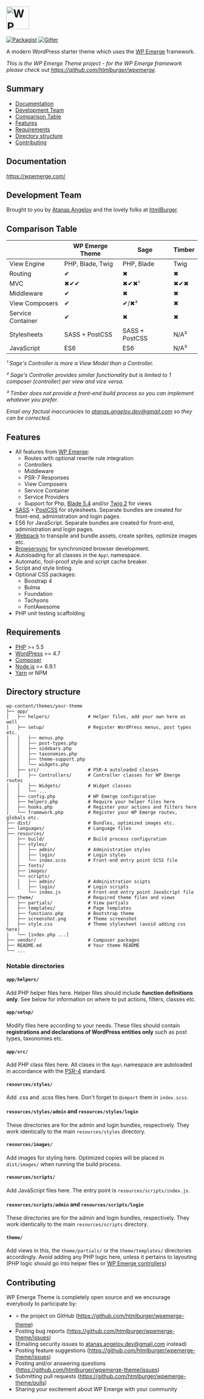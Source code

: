 # <a href="http://wpemerge.com"><img src="https://raw.githubusercontent.com/htmlburger/wpemerge-theme/master/docs/assets/logo-bar.png" height="60" alt="WP Emerge Theme Logo" aria-label='WPEmerge.com' /></a>

[![Packagist](https://img.shields.io/packagist/vpre/htmlburger/wpemerge-theme.svg?style=flat-square&colorB=0366d6)](https://packagist.org/packages/htmlburger/wpemerge-theme) [![Gitter](https://img.shields.io/gitter/room/nwjs/nw.js.svg?style=flat-square&colorB=7d07d1)](https://gitter.im/wpemerge/Lobby)


A modern WordPress starter theme which uses the [WP Emerge](https://github.com/htmlburger/wpemerge) framework.

_This is the WP Emerge Theme project - for the WP Emerge framework please check out https://github.com/htmlburger/wpemerge._

## Summary

- [Documentation](#documentation)
- [Development Team](#development-team)
- [Comparison Table](#comparison-table)
- [Features](#features)
- [Requirements](#requirements)
- [Directory structure](#directory-structure)
- [Contributing](#contributing)

## Documentation

https://wpemerge.com/

## Development Team

Brought to you by [Atanas Angelov](https://github.com/atanas-angelov-dev) and the lovely folks at [htmlBurger](http://htmlburger.com).

## Comparison Table

|                   | WP Emerge Theme  | Sage       | Timber |
|-------------------|----------------- |-------     |--------|
| View Engine       | PHP, Blade, Twig | PHP, Blade | Twig   |
| Routing           | ✔                | ✖          | ✖      |
| MVC               | ✖✔✔              | ✖✔✖¹      | ✖✔✖    |
| Middleware        | ✔                | ✖         | ✖      |
| View Composers    | ✔                | ✔/✖²         | ✖      |
| Service Container | ✔                | ✖         | ✖      |
| Stylesheets       | SASS + PostCSS   | SASS + PostCSS | N/A³   |
| JavaScript        | ES6              | ES6       | N/A³   |

_¹ Sage's Controller is more a View Model than a Controller._

_² Sage's Controller provides similar functionality but is limited to 1 composer (controller) per view and vice versa._

_³ Timber does not provide a front-end build process so you can implement whatever you prefer._

_Email any factual inaccuracies to [atanas.angelov.dev@gmail.com](mailto:atanas.angelov.dev@gmail.com) so they can be corrected._ 

## Features
- All features from [WP Emerge](https://docs.wpemerge.com/):
  - Routes with optional rewrite rule integration
  - Controllers
  - Middleware
  - PSR-7 Responses
  - View Composers
  - Service Container
  - Service Providers
  - Support for Php, [Blade 5.4](https://laravel.com/docs/5.4/blade) and/or [Twig 2](https://twig.symfony.com/doc/2.x/api.html) for views
- [SASS](https://sass-lang.com/) + [PostCSS](https://github.com/postcss/postcss) for stylesheets. Separate bundles are created for front-end, administration and login pages.
- ES6 for JavaScript. Separate bundles are created for front-end, administration and login pages.
- [Webpack](https://webpack.js.org/) to transpile and bundle assets, create sprites, optimize images etc.
- [Browsersync](https://www.browsersync.io/) for synchronized browser development.
- Autoloading for all classes in the `App\` namespace.
- Automatic, fool-proof style and script cache breaker.
- Script and style linting.
- Optional CSS packages:
    - Boostrap 4
    - Bulma
    - Foundation
    - Tachyons
    - FontAwesome
- PHP unit testing scaffolding

## Requirements

- [PHP](http://php.net/) >= 5.5
- [WordPress](https://wordpress.org/) >= 4.7
- [Composer](https://getcomposer.org/)
- [Node.js](https://nodejs.org/en/) >= 6.9.1
- [Yarn](https://yarnpkg.com/en/) or NPM

## Directory structure

```
wp-content/themes/your-theme
├── app/
│   ├── helpers/              # Helper files, add your own here as well
│   ├── setup/                # Register WordPress menus, post types etc.
│   │   ├── menus.php
│   │   ├── post-types.php
│   │   ├── sidebars.php
│   │   ├── taxonomies.php
│   │   ├── theme-support.php
│   │   └── widgets.php
│   ├── src/                  # PSR-4 autoloaded classes
│   │   ├── Controllers/      # Controller classes for WP Emerge routes
│   │   ├── Widgets/          # Widget classes
│   │   └── ...
│   ├── config.php            # WP Emerge configuration
│   ├── helpers.php           # Require your helper files here
│   ├── hooks.php             # Register your actions and filters here
│   └── framework.php         # Register your WP Emerge routes, globals etc.
├── dist/                     # Bundles, optimized images etc.
├── languages/                # Language files
├── resources/
│   ├── build/                # Build process configuration
│   ├── styles/
│   │   ├── admin/            # Administration styles
│   │   ├── login/            # Login styles
│   │   └── index.scss        # Front-end entry point SCSS file
│   ├── fonts/
│   ├── images/
│   └── scripts/
│   │   ├── admin/            # Administration scipts
│   │   ├── login/            # Login scripts
│       └── index.js          # Front-end entry point JavaScript file
├── theme/                    # Required theme files and views
│   ├── partials/             # View partials
│   ├── templates/            # Page templates
│   ├── functions.php         # Bootstrap theme
│   ├── screenshot.png        # Theme screenshot
│   ├── style.css             # Theme stylesheet (avoid adding css here)
│   └── [index.php ...]
├── vendor/                   # Composer packages
├── README.md                 # Your theme README
└── ...
```

### Notable directories

#### `app/helpers/`

Add PHP helper files here. Helper files should include __function definitions only__. See below for information on where to put actions, filters, classes etc.

#### `app/setup/`

Modify files here according to your needs. These files should contain __registrations and declarations of WordPress entities only__ such as post types, taxonomies etc.

#### `app/src/`

Add PHP class files here. All clases in the `App\` namespace are autoloaded in accordance with the [PSR-4](http://www.php-fig.org/psr/psr-4/) standard.

#### `resources/styles/`

Add .css and .scss files here. Don't forget to `@import` them in `index.scss`.

#### `resources/styles/admin` and `resources/styles/login`

These directories are for the admin and login bundles, respectively. They work identically to the main `resources/styles` directory.

#### `resources/images/`

Add images for styling here. Optimized copies will be placed in `dist/images/` when running the build process.

#### `resources/scripts/`

Add JavaScript files here. The entry point is `resources/scripts/index.js`.

#### `resources/scripts/admin` and `resources/scripts/login`

These directories are for the admin and login bundles, respectively. They work identically to the main `resources/scripts` directory.

#### `theme/`

Add views in this, the `theme/partials/` or the `theme/templates/` directories accordingly. Avoid adding any PHP logic here, unless it pertains to layouting (PHP logic should go into helper files or [WP Emerge controllers](https://docs.wpemerge.com/controllers/overview.html))

## Contributing

WP Emerge Theme is completely open source and we encourage everybody to participate by:

- ⭐ the project on GitHub (https://github.com/htmlburger/wpemerge-theme)
- Posting bug reports (https://github.com/htmlburger/wpemerge-theme/issues)
- (Emailing security issues to [atanas.angelov.dev@gmail.com](mailto:atanas.angelov.dev@gmail.com) instead)
- Posting feature suggestions (https://github.com/htmlburger/wpemerge-theme/issues)
- Posting and/or answering questions (https://github.com/htmlburger/wpemerge-theme/issues)
- Submitting pull requests (https://github.com/htmlburger/wpemerge-theme/pulls)
- Sharing your excitement about WP Emerge with your community
